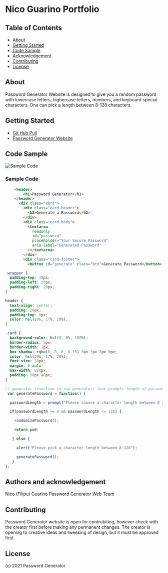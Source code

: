 # Nico Guarino Portfolio

## Table of Contents

- [About](#about)
- [Getting Started](#getting-started)
- [Code Sample](#code-sample)
- [Acknowledgement](#acknowledgement)
- [Contributing](#contributing)
- [License](#license)

## About <a name = "about"></a>

Password Generator Website is designed to give you a random password with lowercase letters, highercase letters, numbers, and keyboard special characters. One can pick a length between 8-128 characters.

## Getting Started <a name = "getting-started"></a>

* [Git Hub Pull](https://github.com/nicoguarino/portfolio.git)
* [Password Generator Website](https://nicoguarino.github.io/passwordgenerator/)

## Code Sample <a name = "code-sample"></a>

![Sample Code](https://github.com/nicoguarino/portfolio/blob/main/assests/images/sample_code.png?raw=true "Sample Code")

### Sample Code
```HTML Sample
    <header>
        <h1>Password Generator</h1>
    </header>
      <div class="card">
        <div class="card-header">
          <h2>Generate a Password</h2>
        </div>
        <div class="card-body">
          <textarea
            readonly
            id="password"
            placeholder="Your Secure Password"
            aria-label="Generated Password"
          ></textarea>
        </div>
        <div class="card-footer">
          <button id="generate" class="btn">Generate Password</button>
```

```CSS Sample
.wrapper {
  padding-top: 30px;
  padding-left: 20px;
  padding-right: 20px;
}

header {
  text-align: center;
  padding: 20px;
  padding-top: 0px;
  color: hsl(206, 17%, 28%);
}

.card {
  background-color: hsl(0, 0%, 100%);
  border-radius: 5px;
  border-width: 1px;
  box-shadow: rgba(0, 0, 0, 0.15) 0px 2px 8px 0px;
  color: hsl(206, 17%, 28%);
  font-size: 18px;
  margin: 0 auto;
  max-width: 800px;
  padding: 30px 40px;
}
```
```JavaScript Sample
// generator (function to run generator) that prompts length of password
 var generatePassword = function() {

  passwordLength = prompt("Please choose a character length between 8 and 128");

  if(passwordLength >= 8 && passwordLength <= 128) {

    randomizePassword();

    return pwd;

   } else {

     alert("Please pick a character length between 8-128");

     generatePassword();
   }
};
```

## Authors and acknowledgement <a name = "acknowledgement"></a>

Nico (Filipu) Guarino
Password Generator Web Team

## Contributing <a name = "contributing"></a>

Password Generator website is open for contrubiting, however check with the creator first before making any permanent changes. The creator is opening to creative ideas and tweeking of design, but it must be approved first.

## License <a name = "license">

(c) 2021 Password Generator
